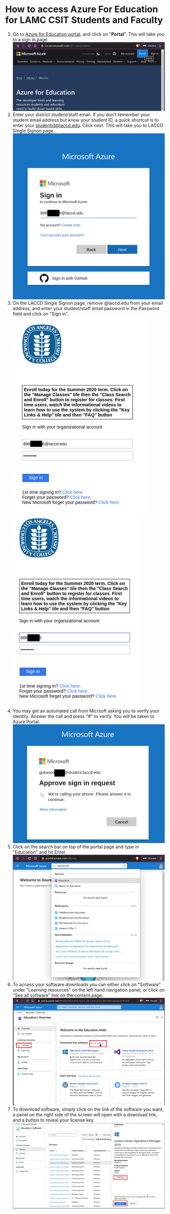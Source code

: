 # How to access Azure For Education for LAMC CSIT Students and Faculty

1. Go to [Azure for Education portal](https://azure.microsoft.com/en-us/education/), and click on "**Portal**". This will take you to a sign in page.  
    ![portal](/img/1-portal.png)
2. Enter your district student/staff email. If you don't remember your student email address but know your student ID, a quick shortcut is to enter your studentid@laccd.edu. Click next. This will take you to LACCD Single Signon page.  
    ![microsoft signin page](/img/2-mssignin.png)
3. On the LACCD Single Signon page, remove @laccd.edu from your email address, and enter your student/staff email password in the Password field and click on "Sign in".  
    ![sso1](/img/3-sso1.png)
    ![sso2](/img/4-sso2.png)
4. You may get an automated call from Micrsoft asking you to verify your identity. Answer the call and press "#" to verify. You will be taken to Azure Portal.
    ![Microsoft Verification Call](/img/5-msverificationcall.png)
5. Click on the search bar on top of the portal page and type in "Education" and hit Enter.  
    ![Azure portal Education search](/img/6-educationsearch.png)
6. To access your software downloads you can either click on "Software" under "Learning resources" on the left hand navigation panel, or click on "See all software" link on the content page.  
    ![See all software](/img/7-seeallsoftware.png)
7. To download software, simply click on the link of the software you want, a panel on the right side of the screen will open with a download link, and a button to reveal your license key.  
    ![Download link and license key](/img/8-downloadandkey.png)